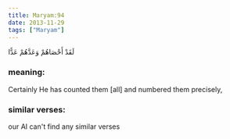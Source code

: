 ```yaml
---
title: Maryam:94
date: 2013-11-29
tags: ["Maryam"]
---
```

لَقَدْ أَحْصَاهُمْ وَعَدَّهُمْ عَدًّا
### meaning: 
Certainly He has counted them [all] and numbered them precisely,
### similar verses: 

our AI can't find any similar verses




